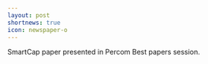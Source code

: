 ```yaml
---
layout: post
shortnews: true
icon: newspaper-o
---
```


SmartCap paper presented in Percom Best papers session.
